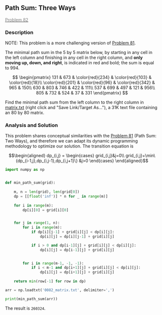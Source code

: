 ## Path Sum: Three Ways

[<font color='gray'>Problem 82</font>](https://projecteuler.net/problem=82 "Click to jump")

### Description

<p class="small_notice">NOTE: This problem is a more challenging version of <a href="problem=81">Problem 81</a>.</p>

The minimal path sum in the $5$ by $5$ matrix below, by starting in any cell in the left column and finishing in any cell in the right column, and **only moving up, down, and right**, is indicated in red and bold; the sum is equal to $994$.

$$
\begin{pmatrix}
131 & 673 & \color{red}{234} & \color{red}{103} & \color{red}{18}\\
\color{red}{201} & \color{red}{96} & \color{red}{342} & 965 & 150\\
630 & 803 & 746 & 422 & 111\\
537 & 699 & 497 & 121 & 956\\
805 & 732 & 524 & 37 & 331
\end{pmatrix}
$$

Find the minimal path sum from the left column to the right column in <a href="resources/documents/0082_matrix.txt">matrix.txt</a> (right click and "Save Link/Target As..."), a 31K text file containing an $80$ by $80$ matrix.

### Analysis and Solution

This problem shares conceptual similarities with the [Problem 81](https://projecteuler.net/problem=81) (Path Sum: Two Ways), and therefore we can adapt its dynamic programming methodology to optimize our solution. The transition equation is

$$\begin{aligned}
dp_{i,j} = \begin{cases}
grid_{i,j}&j=0\\
grid_{i,j}+\min\{dp_{i-1,j},dp_{i,j-1},dp_{i,j+1}\} &j>0
\end{cases}
\end{aligned}$$

```python
import numpy as np


def min_path_sum(grid):
    
    m, n = len(grid), len(grid[0])
    dp = [[float('inf')] * n for _ in range(m)]
    
    for i in range(m):
        dp[i][0] = grid[i][0]


    for j in range(1, n):
        for i in range(m):
            if dp[i][j-1] + grid[i][j] < dp[i][j]:
                dp[i][j] = dp[i][j-1] + grid[i][j]

            if i > 0 and dp[i-1][j] + grid[i][j] < dp[i][j]:
                dp[i][j] = dp[i-1][j] + grid[i][j]
        

        for i in range(m-1, -1, -1):
            if i < m-1 and dp[i+1][j] + grid[i][j] < dp[i][j]:
                dp[i][j] = dp[i+1][j] + grid[i][j]
    
    return min(row[-1] for row in dp)

arr = np.loadtxt('0082_matrix.txt', delimiter=',')

print(min_path_sum(arr))
```

The result is `260324`.